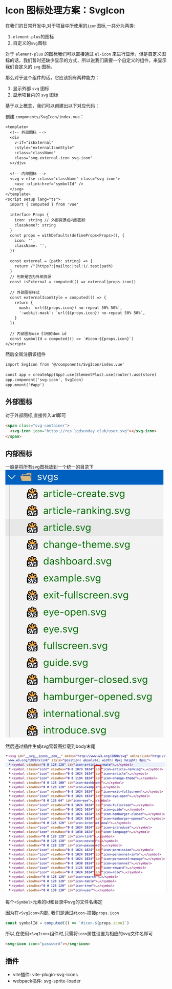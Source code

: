 # Icon 图标处理方案：SvgIcon

在我们的日常开发中,对于项目中所使用的`icon`图标,一共分为两类:

1. `element-plus`的图标
2. 自定义的`svg`图标

对于 `element-plus` 的图标我们可以直接通过 `el-icon` 来进行显示，但是自定义图标的话，我们暂时还缺少显示的方式，所以说我们需要一个自定义的组件，来显示我们自定义的 `svg` 图标。

那么对于这个组件的话，它应该拥有两种能力：

1. 显示外部 `svg` 图标
2. 显示项目内的 `svg` 图标

基于以上概念，我们可以创建出以下对应代码：

创建 `components/SvgIcon/index.vue`：

```vue{12,36-37,42}
<template>
  <!-- 外部图标 -->
  <div
    v-if="isExternal"
    :style="externalIconStyle"
    :class="className"
    class="svg-external-icon svg-icon"
  ></div>

  <!-- 内部图标 -->
  <svg v-else :class="className" class="svg-icon">
    <use :xlink:href="symbolId" />
  </svg>
</template>
<script setup lang="ts">
  import { computed } from 'vue'

  interface Props {
    icon: string // 外部资源或内部图标
    className?: string
  }
  const props = withDefaults(defineProps<Props>(), {
    icon: '',
    className: '',
  })

  const external = (path: string) => {
    return /^(https?:|mailto:|tel:)/.test(path)
  }
  // 判断是否为外部资源
  const isExternal = computed(() => external(props.icon))

  // 外部图标样式
  const externalIconStyle = computed(() => {
    return {
      mask: `url(${props.icon}) no-repeat 50% 50%`,
      '-webkit-mask': `url(${props.icon}) no-repeat 50% 50%`,
    }
  })

  // 内部图标use 引用的dom id
  const symbolId = computed(() => `#icon-${props.icon}`)
</script>
```

然后全局注册该组件

```ts{4}
import SvgIcon from '@/components/SvgIcon/index.vue'

const app = createApp(App).use(ElementPlus).use(router).use(store)
app.component('svg-icon', SvgIcon)
app.mount('#app')
```

## 外部图标

对于外部图标,直接传入url即可

```html
<span class="svg-container">
  <svg-icon icon="https://res.lgdsunday.club/user.svg"></svg-icon>
</span>
```

## 内部图标

一般是将所有svg图标放到一个统一的目录下
![](../public/chapter_02/Xnip2022-10-31_20-43-02.jpg)

然后通过插件生成svg雪碧图挂载到body末尾

![](../public/chapter_02/Xnip2022-10-31_20-45-17.jpg)

每个`<Symbol>`元素的id和目录中svg的文件名绑定

因为在`<SvgIcon>`内部, 我们是通过`#icon-`拼接`props.icon`

```ts
const symbolId = computed(() => `#icon-${props.icon}`)
```

所以,在使用`<SvgIcon>`组件时,只需将`icon`属性设置为相应的svg文件名即可

```html
<svg-icon icon="password"></svg-icon>
```

## 插件

+ vite插件: vite-plugin-svg-icons
+ webpack插件: svg-sprite-loader
